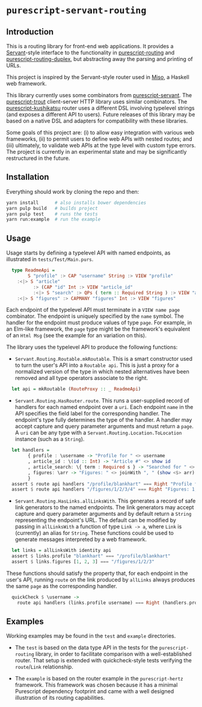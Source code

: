 # `purescript-servant-routing`

## Introduction

This is a routing library for front-end web applications.  It provides a [Servant](https://github.com/haskell-servant/servant)-style interface to the functionality in [purescript-routing](https://github.com/slamdata/purescript-routing) and [purescript-routing-duplex](https://github.com/natefaubion/purescript-routing-duplex), but abstracting away the parsing and printing of URLs.  

This project is inspired by the Servant-style router used in [Miso](https://github.com/dmjio/miso), a Haskell web framework.  

This library currently uses some combinators from [purescript-servant](https://github.com/f-o-a-m/purescript-servant). The [purescript-trout](https://github.com/owickstrom/purescript-trout) client-server HTTP library uses similar combinators.  The [purescript-kushikatsu](https://github.com/justinwoo/purescript-kushikatsu) router uses a different DSL involving typelevel strings (and exposes a different API to users).  Future releases of this library may be based on a native DSL and adapters for compatibility with these libraries.

Some goals of this project are: (i) to allow easy integration with various web frameworks, (ii) to permit users to define web APIs with nested routes; and (iii) ultimately, to validate web APIs at the type level with custom type errors.  The project is currently in an experimental state and may be significantly restructured in the future.

## Installation

Everything should work by cloning the repo and then:

```bash
yarn install      # also installs bower dependencies
yarn pulp build   # builds project
yarn pulp test    # runs the tests
yarn run:example  # run the example
```

## Usage

Usage starts by defining a typelevel API with named endpoints, as illustrated in `tests/Test/Main.purs`.

```purescript
  type ReadmeApi =
        S "profile" :> CAP "username" String :> VIEW "profile"
    :<|> S "article"
          :> (CAP "id" Int :> VIEW "article_id"
          :<|> S "search" :> QPs ( term :: Required String ) :> VIEW "article_search")
    :<|> S "figures" :> CAPMANY "figures" Int :> VIEW "figures"
```

Each endpoint of the typelevel API must terminate in a `VIEW name page` combinator.  The endpoint is uniquely specified by the `name` symbol.  The handler for the endpoint must produce values of type `page`.  For example, in an Elm-like framework, the `page` type might be the framework's equivalent of an `Html Msg` (see the example for an variation on this).

The library uses the typelevel API to produce the following functions:

* `Servant.Routing.Routable.mkRoutable`.  This is a smart constructor used to turn the user's API into a `Routable api`.  This is just a proxy for a normalized version of the type in which nested alternatives have been removed and all type operators associate to the right.

```purescript
  let api = mkRoutable (RouteProxy :: _ ReadmeApi)
```

* `Servant.Routing.HasRouter.route`.  This runs a user-supplied record of handlers for each named endpoint over a `uri`.  Each endpoint `name` in the API specifies the field label for the corresponding handler. The endpoint's type fully determines the type of the handler.  A handler may accept capture and query parameter arguments and must return a `page`.  A `uri` can be any type with a `Servant.Routing.Location.ToLocation` instance (such as a `String`).

```purescript
  let handlers =
        { profile : \username -> "Profile for " <> username
        , article_id : \(id :: Int) -> "Article #" <> show id
        , article_search: \{ term : Required s } -> "Searched for " <> s
        , figures: \arr -> "Figures: " <> joinWith ", " (show <$> arr)
        }
  assert $ route api handlers "/profile/blankhart" === Right "Profile for blankhart"
  assert $ route api handlers "/figures/1/2/3/4" === Right "Figures: 1, 2, 3, 4"
```

* `Servant.Routing.HasLinks.allLinksWith`.  This generates a record of safe link generators to the named endpoints.  The link generators may accept capture and query parameter arguments and by default return a `String` representing the endpoint's URL.  The default can be modified by passing in `allLinksWith` a function of type `Link -> a`, where `Link` is (currently) an alias for `String`.  These functions could be used to generate messages interpreted by a web framework.

```purescript
  let links = allLinksWith identity api
  assert $ links.profile "blankhart" === "/profile/blankhart"
  assert $ links.figures [1, 2, 3] === "/figures/1/2/3"
```

These functions should satisfy the property that, for each endpoint in the user's API, running `route` on the link produced by `allLinks` always produces the same `page` as the corresponding handler.

```purescript
  quickCheck $ \username ->
    route api handlers (links.profile username) === Right (handlers.profile username)
```

## Examples

Working examples may be found in the `test` and `example` directories.  

* The `test` is based on the data type API in the tests for the `purescript-routing` library, in order to facilitate comparison with a well-established router.  That setup is extended with quickcheck-style tests verifying the `route`/`Link` relationship.

* The `example` is based on the router example in the `purescript-hertz` framework.  This framework was chosen because it has a minimal Purescript dependency footprint and came with a well designed illustration of its routing capabilities.
